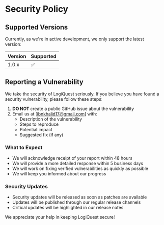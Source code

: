 # Security Policy

## Supported Versions

Currently, as we're in active development, we only support the latest version:

| Version | Supported          |
| ------- | ------------------ |
| 1.0.x   | :white_check_mark: |

## Reporting a Vulnerability

We take the security of LogiQuest seriously. If you believe you have found a security vulnerability, please follow these steps:

1. **DO NOT** create a public GitHub issue about the vulnerability
2. Email us at [ibnkhalid17@gmail.com] with:
   - Description of the vulnerability
   - Steps to reproduce
   - Potential impact
   - Suggested fix (if any)

### What to Expect
- We will acknowledge receipt of your report within 48 hours
- We will provide a more detailed response within 5 business days
- We will work on fixing verified vulnerabilities as quickly as possible
- We will keep you informed about our progress

### Security Updates
- Security updates will be released as soon as patches are available
- Updates will be published through our regular release channels
- Critical updates will be highlighted in our release notes

We appreciate your help in keeping LogiQuest secure!
